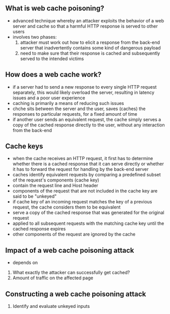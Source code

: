 ## What is web cache poisoning?

- advanced technique whereby an attacker exploits the behavior of a web server and cache so that a harmful HTTP response is served to other users
- involves two phases:
  1. attacker must work out how to elicit a response from the back-end server that inadvertently contains some kind of dangerous payload
  2. need to make sure that their response is cached and subsequently served to the intended victims

## How does a web cache work?

- if a server had to send a new response to every single HTTP request separately, this would likely overload the server, resulting in latency issues and a poor user experience
- caching is primarily a means of reducing such issues
- chche sits between the server and the user, saves (caches) the responses to particular requests, for a fixed amount of time
- if another user sends an equivalent request, the cache simply serves a copy of the cached response directly to the user, without any interaction from the back-end

## Cache keys

- when the cache receives an HTTP request, it first has to determine whether there is a cached response that it can serve directly or whether it has to forward the request for handling by the back-end server
- caches identify equivalent requests by comparing a predefined subset of the request's components (cache key)
- contain the request line and Host header
- components of the request that are not included in the cache key are said to be "unkeyed"
- if cache key of an incoming request matches the key of a previous request, the cache considers them to be equivalent
- serve a copy of the cached response that was generated for the original request
- applied to all subsequent requests with the matching cache key until the cached response expires
- other components of the request are ignored by the cache

## Impact of a web cache poisoning attack

- depends on

1. What exactly the attacker can successfully get cached?
2. Amount of traffic on the affected page

## Constructing a web cache poisoning attack

1. Identify and evaluate unkeyed inputs
